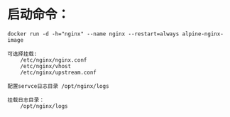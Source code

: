 
# 启动命令：

```
docker run -d -h="nginx" --name nginx --restart=always alpine-nginx-image
```

```
可选择挂载:
	/etc/nginx/nginx.conf
	/etc/nginx/vhost
	/etc/nginx/upstream.conf
```


```
配置servce日志目录 /opt/nginx/logs

```


```
挂载日志目录：
	/opt/nginx/logs
```

